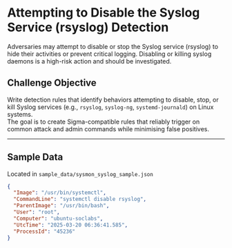 # Attempting to Disable the Syslog Service (rsyslog) Detection

Adversaries may attempt to disable or stop the Syslog service (rsyslog) to hide their activities or prevent critical logging. Disabling or killing syslog daemons is a high-risk action and should be investigated.

## Challenge Objective

Write detection rules that identify behaviors attempting to disable, stop, or kill Syslog services (e.g., `rsyslog`, `syslog-ng`, `systemd-journald`) on Linux systems.  
The goal is to create Sigma-compatible rules that reliably trigger on common attack and admin commands while minimising false positives.

---

## Sample Data

Located in `sample_data/sysmon_syslog_sample.json`

```json
{
  "Image": "/usr/bin/systemctl",
  "CommandLine": "systemctl disable rsyslog",
  "ParentImage": "/usr/bin/bash",
  "User": "root",
  "Computer": "ubuntu-soclabs",
  "UtcTime": "2025-03-20 06:36:41.585",
  "ProcessId": "45236"
}


